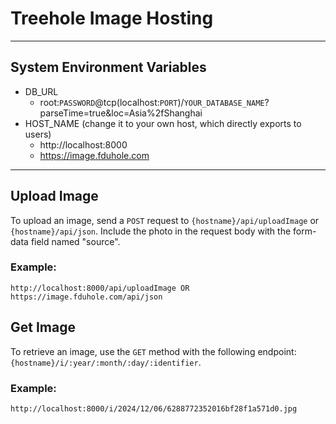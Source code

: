 # Treehole Image Hosting

---

## System Environment Variables
- DB_URL
  - root:`PASSWORD`@tcp(localhost:`PORT`)/`YOUR_DATABASE_NAME`?parseTime=true&loc=Asia%2fShanghai
- HOST_NAME (change it to your own host, which directly exports to users)
  - http://localhost:8000
  - https://image.fduhole.com
  
---

## Upload Image

To upload an image, send a `POST` request to `{hostname}/api/uploadImage` or `{hostname}/api/json`. Include the photo in the request body with the form-data field named "source".

### Example:
    http://localhost:8000/api/uploadImage OR https://image.fduhole.com/api/json

## Get Image

To retrieve an image, use the `GET` method with the following endpoint: `{hostname}/i/:year/:month/:day/:identifier`.

### Example:
    http://localhost:8000/i/2024/12/06/6288772352016bf28f1a571d0.jpg 

